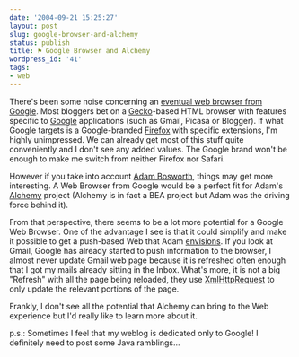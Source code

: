 ```yaml
---
date: '2004-09-21 15:25:27'
layout: post
slug: google-browser-and-alchemy
status: publish
title: ⚑ Google Browser and Alchemy
wordpress_id: '41'
tags:
- web
---
```


There's been some noise concerning an [eventual web browser from Google](http://www.nypost.com/business/30438.htm). 
Most bloggers bet on a [Gecko](http://www.mozilla.org/newlayout/)-based HTML browser with features specific to [Google](http://www.google.com/) applications (such as Gmail, Picasa or Blogger). If what Google targets is a Google-branded [Firefox](http://www.mozilla.org/products/firefox) with specific extensions, I'm highly unimpressed. We can already get most of this stuff quite conveniently and I don't see any added values. The Google brand won't be enough to make me switch from neither Firefox nor Safari.





However if you take into account [Adam Bosworth](http://www.adambosworth.net/), things may get more interesting. A Web Browser from Google would be a perfect fit for Adam's [Alchemy](http://developer.bea.com/technologies/soa/articles/soa_steinberg2.jsp) project (Alchemy is in fact a BEA project but Adam was the driving force behind it).





From that perspective, there seems to be a lot more potential for a Google Web Browser. One of the advantage I see is that it could simplify and make it possible to get a push-based Web that Adam [envisions](http://www.cs.ust.hk/vldb2002/VLDB2002-proceedings/papers/S01P01.pdf).
If you look at Gmail, Google has already started to push information to the browser, I almost never update Gmail web page because it is refreshed often enough that I got my mails already sitting in the Inbox. What's more, it is not a big "Refresh" with all the page being reloaded, they use [XmlHttpRequest](http://jibbering.com/2002/4/httprequest.html) to only update the relevant portions of the page.




Frankly, I don't see all the potential that Alchemy can bring to the Web experience but I'd really like to learn more about it.




p.s.: Sometimes I feel that my weblog is dedicated only to Google! I definitely need to post some Java ramblings...
